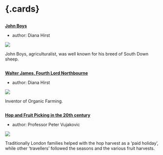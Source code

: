 <param ve-config 
       title="The Garden of England"
       banner="https://stor.artstor.org/stor/0304f113-bb27-49ec-998f-15329c201526"
       layout="index">

# {.cards}

##
**[John Boys](/18c/18c-boys-biography/)**

- author: Diana Hirst

![](https://iiif.juncture-digital.org/thumbnail?url=https://upload.wikimedia.org/wikipedia/commons/5/5c/Brebis_agneau_South-Down.jpg)

John Boys, agriculturalist, was well known for his breed of South Down sheep. 

##
**[Walter James, Fourth Lord Northbourne](/20c/20c-northbourne-biography/)**

- author: Diana Hirst

![](https://iiif.juncture-digital.org/thumbnail?url=https://upload.wikimedia.org/wikipedia/commons/f/f2/Cabbage_close_up_%2849200263532%29.jpg)

Inventor of Organic Farming.

##
**[Hop and Fruit Picking in the 20th century](/20c-encounters-with-others/)**

- author: Professor Peter Vujakovic

![](https://iiif.juncture-digital.org/thumbnail?url=https://stor.artstor.org/stor/36ae75f3-b601-4695-ba8e-efb2e99630fc)

Traditionally London families helped with the hop harvest as a ‘paid holiday’, while other ‘travellers’ followed the seasons and the various fruit harvests.

